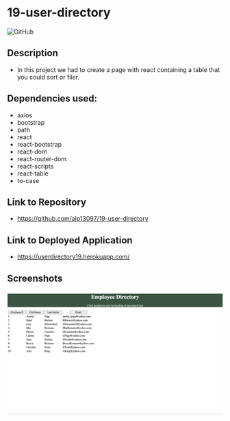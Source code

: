 # 19-user-directory


![GitHub](https://img.shields.io/github/license/alp13097/19-user-directory)

## Description

* In this project we had to create a page with react containing a table that you could sort or filer.

## Dependencies used:

* axios
* bootstrap
* path
* react
* react-bootstrap
* react-dom
* react-router-dom
* react-scripts
* react-table
* to-case

## Link to Repository

* https://github.com/alp13097/19-user-directory

## Link to Deployed Application

* https://userdirectory19.herokuapp.com/

## Screenshots

![SS of app](userdirectory/UDSS.png "app running in web browser")